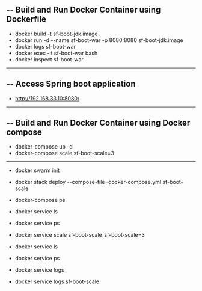 -- Build and Run Docker Container using Dockerfile
--
- docker build -t sf-boot-jdk.image .
- docker run -d --name sf-boot-war -p 8080:8080 sf-boot-jdk.image
- docker logs sf-boot-war
- docker exec -it sf-boot-war bash
- docker inspect sf-boot-war
----------------------------------------------------------------------
-- Access Spring boot application
--
- http://192.168.33.10:8080/

----------------------------------------------------------------------
-- Build and Run Docker Container using Docker compose
--
- docker-compose up -d
- docker-compose scale sf-boot-scale=3

----------------------------------------------------------------------
- docker swarm init
- docker stack deploy --compose-file=docker-compose.yml sf-boot-scale

- docker-compose ps

- docker service ls
- docker service ps

- docker service scale sf-boot-scale_sf-boot-scale=3

- docker service ls
- docker service ps

- docker service logs
- docker service logs sf-boot-scale


